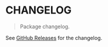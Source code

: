 # CHANGELOG

> Package changelog.

See [GitHub Releases](https://github.com/stdlib-js/stats-base-dists-chi-quantile/releases) for the changelog.